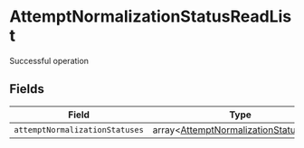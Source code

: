 # AttemptNormalizationStatusReadList

Successful operation


## Fields

| Field                                                                                          | Type                                                                                           | Required                                                                                       | Description                                                                                    |
| ---------------------------------------------------------------------------------------------- | ---------------------------------------------------------------------------------------------- | ---------------------------------------------------------------------------------------------- | ---------------------------------------------------------------------------------------------- |
| `attemptNormalizationStatuses`                                                                 | array<[AttemptNormalizationStatusRead](../../models/shared/AttemptNormalizationStatusRead.md)> | :heavy_minus_sign:                                                                             | N/A                                                                                            |